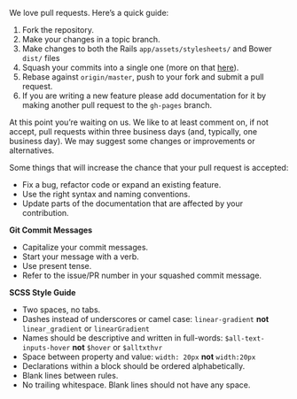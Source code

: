 We love pull requests. Here’s a quick guide:

1. Fork the repository.
2. Make your changes in a topic branch.
3. Make changes to both the Rails `app/assets/stylesheets/` and Bower `dist/` files
4. Squash your commits into a single one (more on that [here](http://gitready.com/advanced/2009/02/10/squashing-commits-with-rebase.html)).
5. Rebase against `origin/master`, push to your fork and submit a pull request.
6. If you are writing a new feature please add documentation for it by making another pull request to the `gh-pages` branch.

At this point you’re waiting on us. We like to at least comment on, if not
accept, pull requests within three business days (and, typically, one business
day). We may suggest some changes or improvements or alternatives.

Some things that will increase the chance that your pull request is accepted:

* Fix a bug, refactor code or expand an existing feature.
* Use the right syntax and naming conventions.
* Update parts of the documentation that are affected by your contribution.

**Git Commit Messages**

* Capitalize your commit messages.
* Start your message with a verb.
* Use present tense.
* Refer to the issue/PR number in your squashed commit message.

**SCSS Style Guide**

* Two spaces, no tabs.
* Dashes instead of underscores or camel case: `linear-gradient` **not** `linear_gradient` or `linearGradient`
* Names should be descriptive and written in full-words: `$all-text-inputs-hover` **not** `$hover` or `$alltxthvr`
* Space between property and value: `width: 20px` **not** `width:20px`
* Declarations within a block should be ordered alphabetically.
* Blank lines between rules.
* No trailing whitespace. Blank lines should not have any space.
